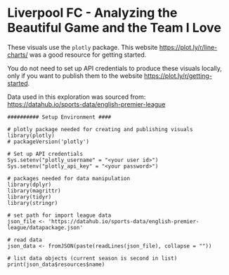 # Liverpool FC - Analyzing the Beautiful Game and the Team I Love

These visuals use the `plotly` package. This website https://plot.ly/r/line-charts/ was a good resource for getting started.

You do not need to set up API credentials to produce these visuals locally, only if you want to publish them to the website https://plot.ly/r/getting-started.

Data used in this exploration was sourced from:  
https://datahub.io/sports-data/english-premier-league

```
########## Setup Environment ####

# plotly package needed for creating and publishing visuals
library(plotly)
# packageVersion('plotly')

# Set up API credentials
Sys.setenv("plotly_username" = "<your user id>")
Sys.setenv("plotly_api_key" = "<your password>")

# packages needed for data manipulation
library(dplyr)
library(magrittr)
library(tidyr)
library(stringr)

# set path for import league data
json_file <- 'https://datahub.io/sports-data/english-premier-league/datapackage.json'

# read data
json_data <- fromJSON(paste(readLines(json_file), collapse = ""))

# list data objects (current season is second in list)
print(json_data$resources$name)

```
